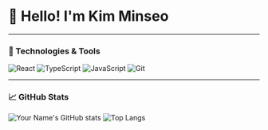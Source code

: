 # 👋 Hello! I'm Kim Minseo
---

### 🔧 Technologies & Tools

<p>
  <img src="https://img.shields.io/badge/React-20232A?style=for-the-badge&logo=react&logoColor=61DAFB" alt="React" />
  <img src="https://img.shields.io/badge/TypeScript-007ACC?style=for-the-badge&logo=typescript&logoColor=white" alt="TypeScript" />
  <img src="https://img.shields.io/badge/JavaScript-F7DF1E?style=for-the-badge&logo=javascript&logoColor=black" alt="JavaScript" />
  <img src="https://img.shields.io/badge/Git-F05032?style=for-the-badge&logo=git&logoColor=white" alt="Git" />
</p>

---

### 📈 GitHub Stats

![Your Name's GitHub stats](https://github-readme-stats.vercel.app/api?username=kingkaminseo&show_icons=true&theme=radical)
![Top Langs](https://github-readme-stats.vercel.app/api/top-langs/?username=kingkaminseo&layout=compact)
